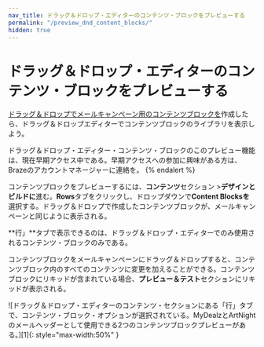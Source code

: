 ```yaml
---
nav_title: ドラッグ＆ドロップ・エディターのコンテンツ・ブロックをプレビューする
permalink: "/preview_dnd_content_blocks/"
hidden: true
---
```


# ドラッグ＆ドロップ・エディターのコンテンツ・ブロックをプレビューする

[ドラッグ＆ドロップでメールキャンペーン用のコンテンツブロックを]({{site.baseurl}}/user_guide/message_building_by_channel/email/drag_and_drop/dnd_content_blocks/)作成したら、ドラッグ＆ドロップエディターでコンテンツブロックのライブラリを表示しよう。


ドラッグ＆ドロップ・エディター・コンテンツ・ブロックのこのプレビュー機能は、現在早期アクセス中である。早期アクセスへの参加に興味がある方は、Brazeのアカウントマネージャーに連絡を。
{% endalert %}

コンテンツブロックをプレビューするには、**コンテンツ**セクション >**デザインとビルドに**進む。**Rows**タブをクリックし、ドロップダウンで**Content Blocksを**選択する。ドラッグ＆ドロップで作成したコンテンツブロックが、メールキャンペーンと同じように表示される。 


**行」**タブで表示できるのは、ドラッグ＆ドロップ・エディターでのみ使用されるコンテンツ・ブロックのみである。


コンテンツブロックをメールキャンペーンにドラッグ＆ドロップすると、コンテンツブロック内のすべてのコンテンツに変更を加えることができる。コンテンツブロックにリキッドが含まれている場合、**プレビュー＆テスト**セクションにリキッドが表示される。

![ドラッグ＆ドロップ・エディターのコンテンツ・セクションにある「行」タブで、コンテンツ・ブロック・オプションが選択されている。MyDealzとArtNightのメールヘッダーとして使用できる2つのコンテンツブロックプレビューがある。][1]{: style="max-width:50%" }


 
